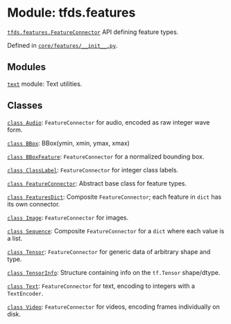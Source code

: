<div itemscope itemtype="http://developers.google.com/ReferenceObject">
<meta itemprop="name" content="tfds.features" />
<meta itemprop="path" content="Stable" />
</div>

# Module: tfds.features

<a href="../tfds/features/FeatureConnector.md"><code>tfds.features.FeatureConnector</code></a>
API defining feature types.

Defined in [`core/features/__init__.py`](https://github.com/tensorflow/datasets/tree/master/tensorflow_datasets/core/features/__init__.py).

<!-- Placeholder for "Used in" -->


## Modules

[`text`](../tfds/features/text.md) module: Text utilities.

## Classes

[`class Audio`](../tfds/features/Audio.md): `FeatureConnector` for audio, encoded as raw integer wave form.

[`class BBox`](../tfds/features/BBox.md): BBox(ymin, xmin, ymax, xmax)

[`class BBoxFeature`](../tfds/features/BBoxFeature.md): `FeatureConnector` for a normalized bounding box.

[`class ClassLabel`](../tfds/features/ClassLabel.md): `FeatureConnector` for integer class labels.

[`class FeatureConnector`](../tfds/features/FeatureConnector.md): Abstract base class for feature types.

[`class FeaturesDict`](../tfds/features/FeaturesDict.md): Composite `FeatureConnector`; each feature in `dict` has its own connector.

[`class Image`](../tfds/features/Image.md): `FeatureConnector` for images.

[`class Sequence`](../tfds/features/Sequence.md): Composite `FeatureConnector`
for a `dict` where each value is a list.

[`class Tensor`](../tfds/features/Tensor.md): `FeatureConnector` for generic
data of arbitrary shape and type.

[`class TensorInfo`](../tfds/features/TensorInfo.md): Structure containing info
on the `tf.Tensor` shape/dtype.

[`class Text`](../tfds/features/Text.md): `FeatureConnector` for text, encoding to integers with a `TextEncoder`.

[`class Video`](../tfds/features/Video.md): `FeatureConnector` for videos, encoding frames individually on disk.

